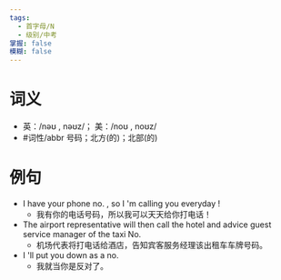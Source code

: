 ```yaml
---
tags:
  - 首字母/N
  - 级别/中考
掌握: false
模糊: false
---
```

# 词义
- 英：/nəʊ , nəʊz/； 美：/noʊ , noʊz/
- #词性/abbr  号码；北方(的)；北部(的)
# 例句
- I have your phone no. , so I 'm calling you everyday !
	- 我有你的电话号码，所以我可以天天给你打电话！
- The airport representative will then call the hotel and advice guest service manager of the taxi No.
	- 机场代表将打电话给酒店，告知宾客服务经理该出租车车牌号码。
- I 'll put you down as a no.
	- 我就当你是反对了。
